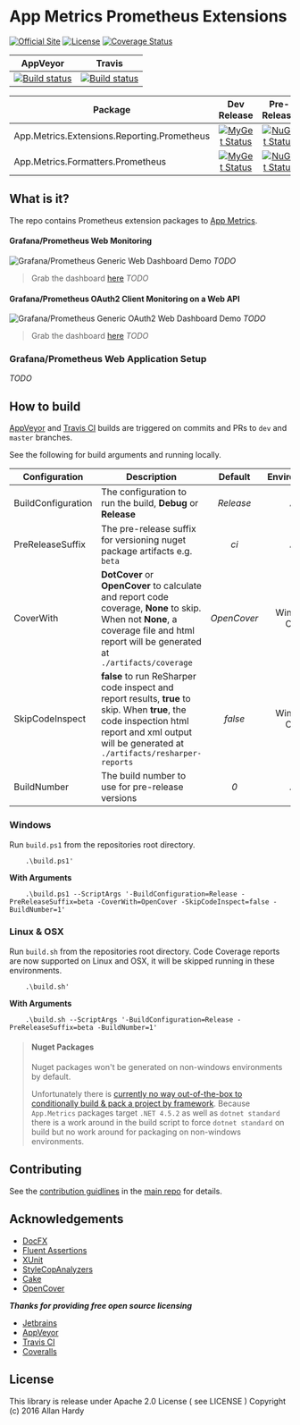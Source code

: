 # App Metrics Prometheus Extensions

[![Official Site](https://img.shields.io/badge/site-appmetrics-blue.svg)](https://alhardy.github.io/app-metrics-docs/getting-started/intro.html) [![License](https://img.shields.io/badge/License-Apache%202.0-blue.svg)](https://opensource.org/licenses/Apache-2.0) [![Coverage Status](https://coveralls.io/repos/github/alhardy/AppMetrics.Extensions.Prometheus/badge.svg?branch=master)](https://coveralls.io/github/alhardy/AppMetrics.Extensions.Prometheus?branch=master)

|AppVeyor|Travis|
|:--------:|:--------:|
|[![Build status](https://ci.appveyor.com/api/projects/status/y9xmuw5q26yyvcnc?svg=true)](https://ci.appveyor.com/project/alhardy/appmetrics-extensions-prometheus/branch/master)|[![Build status](https://travis-ci.org/alhardy/AppMetrics.Extensions.Prometheus.svg?branch=master)](https://travis-ci.org/alhardy/AppMetrics.Extensions.Prometheus?branch=master)|

|Package|Dev Release|Pre-Release|Release|
|------|:--------:|:--------:|:--------:|
|App.Metrics.Extensions.Reporting.Prometheus|[![MyGet Status](https://img.shields.io/myget/alhardy/v/App.Metrics.Extensions.Reporting.Prometheus.svg)](https://www.myget.org/feed/alhardy/package/nuget/App.Metrics.Extensions.Reporting.Prometheus)|[![NuGet Status](https://img.shields.io/nuget/vpre/App.Metrics.Extensions.Reporting.Prometheus.svg)](https://www.nuget.org/packages/App.Metrics.Extensions.Reporting.Prometheus/)|[![NuGet Status](https://img.shields.io/nuget/v/App.Metrics.Extensions.Reporting.Prometheus.svg)](https://www.nuget.org/packages/App.Metrics.Extensions.Reporting.Prometheus/)
|App.Metrics.Formatters.Prometheus|[![MyGet Status](https://img.shields.io/myget/alhardy/v/App.Metrics.Formatters.Prometheus.svg)](https://www.myget.org/feed/alhardy/package/nuget/App.Metrics.Formatters.Prometheus)|[![NuGet Status](https://img.shields.io/nuget/vpre/App.Metrics.Formatters.Prometheus.svg)](https://www.nuget.org/packages/App.Metrics.Extensions.Reporting.Prometheus/)|[![NuGet Status](https://img.shields.io/nuget/v/AApp.Metrics.Formatters.Prometheus.svg)](https://www.nuget.org/packages/App.Metrics.Formatters.Prometheus/)

## What is it?

The repo contains Prometheus extension packages to [App Metrics](https://github.com/alhardy/AppMetrics).

#### Grafana/Prometheus Web Monitoring

![Grafana/Prometheus Generic Web Dashboard Demo](#todo) *TODO*

> Grab the dashboard [here](##todo) *TODO*

#### Grafana/Prometheus OAuth2 Client Monitoring on a Web API

![Grafana/Prometheus Generic OAuth2 Web Dashboard Demo](#todo) *TODO*

> Grab the dashboard [here](#todo) *TODO*

### Grafana/Prometheus Web Application Setup

*TODO*

## How to build

[AppVeyor](https://ci.appveyor.com/project/alhardy/appmetrics-extensions-prometheus/branch/master) and [Travis CI](https://travis-ci.org/alhardy/AppMetrics.Extensions.Prometheus) builds are triggered on commits and PRs to `dev` and `master` branches.

See the following for build arguments and running locally.

|Configuration|Description|Default|Environment|Required|
|------|--------|:--------:|:--------:|:--------:|
|BuildConfiguration|The configuration to run the build, **Debug** or **Release** |*Release*|All|Optional|
|PreReleaseSuffix|The pre-release suffix for versioning nuget package artifacts e.g. `beta`|*ci*|All|Optional|
|CoverWith|**DotCover** or **OpenCover** to calculate and report code coverage, **None** to skip. When not **None**, a coverage file and html report will be generated at `./artifacts/coverage`|*OpenCover*|Windows Only|Optional|
|SkipCodeInspect|**false** to run ReSharper code inspect and report results, **true** to skip. When **true**, the code inspection html report and xml output will be generated at `./artifacts/resharper-reports`|*false*|Windows Only|Optional|
|BuildNumber|The build number to use for pre-release versions|*0*|All|Optional|


### Windows

Run `build.ps1` from the repositories root directory.

```
	.\build.ps1'
```

**With Arguments**

```
	.\build.ps1 --ScriptArgs '-BuildConfiguration=Release -PreReleaseSuffix=beta -CoverWith=OpenCover -SkipCodeInspect=false -BuildNumber=1'
```

### Linux & OSX

Run `build.sh` from the repositories root directory. Code Coverage reports are now supported on Linux and OSX, it will be skipped running in these environments.

```
	.\build.sh'
```

**With Arguments**

```
	.\build.sh --ScriptArgs '-BuildConfiguration=Release -PreReleaseSuffix=beta -BuildNumber=1'
```

> #### Nuget Packages
> Nuget packages won't be generated on non-windows environments by default.
> 
> Unfortunately there is [currently no way out-of-the-box to conditionally build & pack a project by framework](https://github.com/dotnet/roslyn-project-system/issues/1586#issuecomment-280978851). Because `App.Metrics` packages target `.NET 4.5.2` as well as `dotnet standard` there is a work around in the build script to force `dotnet standard` on build but no work around for packaging on non-windows environments. 

## Contributing

See the [contribution guidlines](https://github.com/alhardy/AppMetrics/blob/master/CONTRIBUTING.md) in the [main repo](https://github.com/alhardy/AppMetrics) for details.

## Acknowledgements

* [DocFX](https://dotnet.github.io/docfx/)
* [Fluent Assertions](http://www.fluentassertions.com/)
* [XUnit](https://xunit.github.io/)
* [StyleCopAnalyzers](https://github.com/DotNetAnalyzers/StyleCopAnalyzers)
* [Cake](https://github.com/cake-build/cake)
* [OpenCover](https://github.com/OpenCover/opencover)

***Thanks for providing free open source licensing***

* [Jetbrains](https://www.jetbrains.com/dotnet/) 
* [AppVeyor](https://www.appveyor.com/)
* [Travis CI](https://travis-ci.org/)
* [Coveralls](https://coveralls.io/)

## License

This library is release under Apache 2.0 License ( see LICENSE ) Copyright (c) 2016 Allan Hardy

